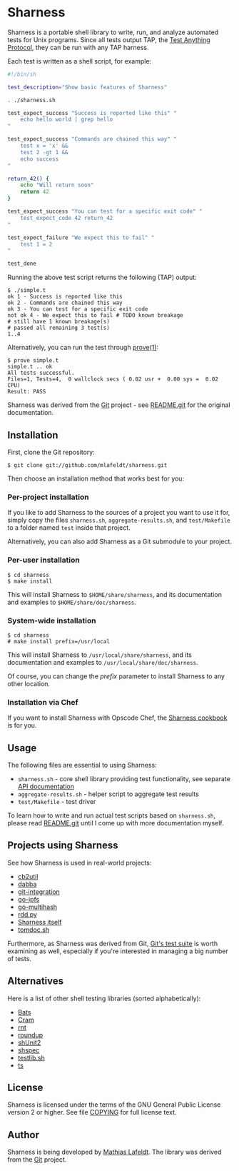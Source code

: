 # Sharness

Sharness is a portable shell library to write, run, and analyze automated tests
for Unix programs. Since all tests output TAP, the [Test Anything Protocol],
they can be run with any TAP harness.

Each test is written as a shell script, for example:

```sh
#!/bin/sh

test_description="Show basic features of Sharness"

. ./sharness.sh

test_expect_success "Success is reported like this" "
    echo hello world | grep hello
"

test_expect_success "Commands are chained this way" "
    test x = 'x' &&
    test 2 -gt 1 &&
    echo success
"

return_42() {
    echo "Will return soon"
    return 42
}

test_expect_success "You can test for a specific exit code" "
    test_expect_code 42 return_42
"

test_expect_failure "We expect this to fail" "
    test 1 = 2
"

test_done
```

Running the above test script returns the following (TAP) output:

    $ ./simple.t
    ok 1 - Success is reported like this
    ok 2 - Commands are chained this way
    ok 3 - You can test for a specific exit code
    not ok 4 - We expect this to fail # TODO known breakage
    # still have 1 known breakage(s)
    # passed all remaining 3 test(s)
    1..4

Alternatively, you can run the test through [prove(1)]:

    $ prove simple.t
    simple.t .. ok
    All tests successful.
    Files=1, Tests=4,  0 wallclock secs ( 0.02 usr +  0.00 sys =  0.02 CPU)
    Result: PASS

Sharness was derived from the [Git] project - see [README.git] for the original
documentation.

## Installation

First, clone the Git repository:

    $ git clone git://github.com/mlafeldt/sharness.git

Then choose an installation method that works best for you:

### Per-project installation

If you like to add Sharness to the sources of a project you want to use it for,
simply copy the files `sharness.sh`, `aggregate-results.sh`, and `test/Makefile`
to a folder named `test` inside that project.

Alternatively, you can also add Sharness as a Git submodule to your project.

### Per-user installation

    $ cd sharness
    $ make install

This will install Sharness to `$HOME/share/sharness`, and its documentation and
examples to `$HOME/share/doc/sharness`.

### System-wide installation

    $ cd sharness
    # make install prefix=/usr/local

This will install Sharness to `/usr/local/share/sharness`, and its documentation
and examples to `/usr/local/share/doc/sharness`.

Of course, you can change the _prefix_ parameter to install Sharness to any
other location.

### Installation via Chef

If you want to install Sharness with Opscode Chef, the [Sharness cookbook] is
for you.

## Usage

The following files are essential to using Sharness:

* `sharness.sh` - core shell library providing test functionality, see separate
   [API documentation]
* `aggregate-results.sh` - helper script to aggregate test results
* `test/Makefile` - test driver

To learn how to write and run actual test scripts based on `sharness.sh`, please
read [README.git] until I come up with more documentation myself.

## Projects using Sharness

See how Sharness is used in real-world projects:

* [cb2util](https://github.com/mlafeldt/cb2util/tree/master/test)
* [dabba](https://github.com/eroullit/dabba/tree/master/dabba/test)
* [git-integration](https://github.com/johnkeeping/git-integration/tree/master/t)
* [go-ipfs](https://github.com/jbenet/go-ipfs/tree/master/test/sharness)
* [go-multihash](https://github.com/jbenet/go-multihash/tree/master/test/sharness)
* [rdd.py](https://github.com/mlafeldt/rdd.py/tree/master/test/integration)
* [Sharness itself](/test)
* [tomdoc.sh](https://github.com/mlafeldt/tomdoc.sh/tree/master/test)

Furthermore, as Sharness was derived from Git, [Git's test suite](https://github.com/git/git/tree/master/t)
is worth examining as well, especially if you're interested in managing a big
number of tests.

## Alternatives

Here is a list of other shell testing libraries (sorted alphabetically):

* [Bats](https://github.com/sstephenson/bats)
* [Cram](https://bitheap.org/cram)
* [rnt](https://github.com/roman-neuhauser/rnt)
* [roundup](https://github.com/bmizerany/roundup)
* [shUnit2](https://code.google.com/p/shunit2/)
* [shspec](https://github.com/shpec/shpec)
* [testlib.sh](https://gist.github.com/3877539)
* [ts](https://github.com/thinkerbot/ts)

## License

Sharness is licensed under the terms of the GNU General Public License version
2 or higher. See file [COPYING] for full license text.

## Author

Sharness is being developed by [Mathias Lafeldt][twitter]. The library was
derived from the [Git] project.


[API documentation]: https://github.com/mlafeldt/sharness/blob/master/API.md
[COPYING]: https://github.com/mlafeldt/sharness/blob/master/COPYING
[Git]: http://git-scm.com/
[prove(1)]: http://linux.die.net/man/1/prove
[README.git]: https://github.com/mlafeldt/sharness/blob/master/README.git
[Sharness cookbook]: https://github.com/mlafeldt/sharness-cookbook
[Test Anything Protocol]: http://testanything.org/
[twitter]: https://twitter.com/mlafeldt

